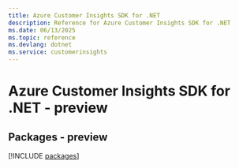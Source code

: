 ```yaml
---
title: Azure Customer Insights SDK for .NET
description: Reference for Azure Customer Insights SDK for .NET
ms.date: 06/13/2025
ms.topic: reference
ms.devlang: dotnet
ms.service: customerinsights
---
```

# Azure Customer Insights SDK for .NET - preview
## Packages - preview
[!INCLUDE [packages](customer-insights-index.md)]